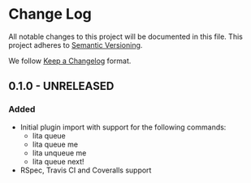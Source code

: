 # Change Log
All notable changes to this project will be documented in this file.
This project adheres to [Semantic Versioning](http://semver.org/).

We follow [Keep a Changelog](http://keepachangelog.com/) format.

## 0.1.0 - UNRELEASED
### Added
- Initial plugin import with support for the following commands:
  * lita queue
  * lita queue me
  * lita unqueue me
  * lita queue next!
- RSpec, Travis CI and Coveralls support
